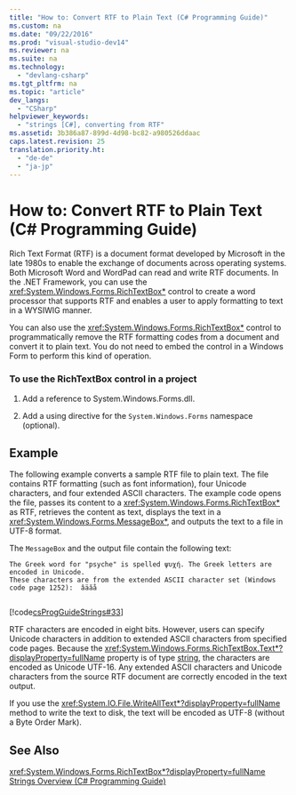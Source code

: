 ```yaml
---
title: "How to: Convert RTF to Plain Text (C# Programming Guide)"
ms.custom: na
ms.date: "09/22/2016"
ms.prod: "visual-studio-dev14"
ms.reviewer: na
ms.suite: na
ms.technology: 
  - "devlang-csharp"
ms.tgt_pltfrm: na
ms.topic: "article"
dev_langs: 
  - "CSharp"
helpviewer_keywords: 
  - "strings [C#], converting from RTF"
ms.assetid: 3b386a87-899d-4d98-bc82-a980526ddaac
caps.latest.revision: 25
translation.priority.ht: 
  - "de-de"
  - "ja-jp"
---
```

# How to: Convert RTF to Plain Text (C# Programming Guide)
Rich Text Format (RTF) is a document format developed by Microsoft in the late 1980s to enable the exchange of documents across operating systems. Both Microsoft Word and WordPad can read and write RTF documents. In the .NET Framework, you can use the <xref:System.Windows.Forms.RichTextBox*> control to create a word processor that supports RTF and enables a user to apply formatting to text in a WYSIWIG manner.  
  
 You can also use the <xref:System.Windows.Forms.RichTextBox*> control to programmatically remove the RTF formatting codes from a document and convert it to plain text. You do not need to embed the control in a Windows Form to perform this kind of operation.  
  
### To use the RichTextBox control in a project  
  
1.  Add a reference to System.Windows.Forms.dll.  
  
2.  Add a using directive for the `System.Windows.Forms` namespace (optional).  
  
## Example  
 The following example converts a sample RTF file to plain text. The file contains RTF formatting (such as font information), four Unicode characters, and four extended ASCII characters. The example code opens the file, passes its content to a <xref:System.Windows.Forms.RichTextBox*> as RTF, retrieves the content as text, displays the text in a <xref:System.Windows.Forms.MessageBox*>, and outputs the text to a file in UTF-8 format.  
  
 The `MessageBox` and the output file contain the following text:  
  
```  
The Greek word for "psyche" is spelled ψυχή. The Greek letters are encoded in Unicode.  
These characters are from the extended ASCII character set (Windows code page 1252):  âäӑå  
  
```  
  
 [!code[csProgGuideStrings#33](../vs140/codesnippet/CSharp/how-to--convert-rtf-to-plain-text--csharp-programming-guide-_1.cs)]  
  
 RTF characters are encoded in eight bits. However, users can specify Unicode characters in addition to extended ASCII characters from specified code pages. Because the <xref:System.Windows.Forms.RichTextBox.Text*?displayProperty=fullName> property is of type [string](../vs140/string--csharp-reference-.md), the characters are encoded as Unicode UTF-16. Any extended ASCII characters and Unicode characters from the source RTF document are correctly encoded in the text output.  
  
 If you use the <xref:System.IO.File.WriteAllText*?displayProperty=fullName> method to write the text to disk, the text will be encoded as UTF-8 (without a Byte Order Mark).  
  
## See Also  
 <xref:System.Windows.Forms.RichTextBox*?displayProperty=fullName>   
 [Strings Overview (C# Programming Guide)](../vs140/strings--csharp-programming-guide-.md)